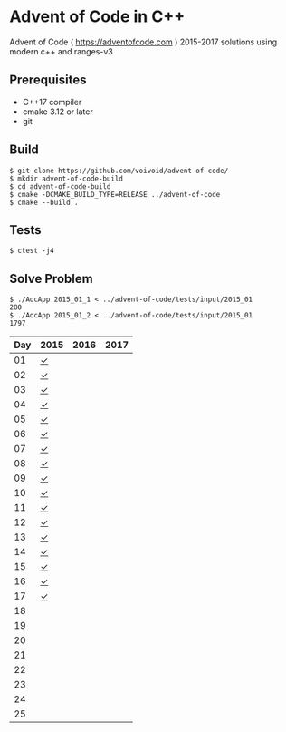 # Advent of Code in C++

Advent of Code ( https://adventofcode.com ) 2015-2017 solutions using modern c++ and ranges-v3

Prerequisites
-----

* C++17 compiler
* cmake 3.12 or later
* git

Build
-----

    $ git clone https://github.com/voivoid/advent-of-code/
    $ mkdir advent-of-code-build
    $ cd advent-of-code-build
    $ cmake -DCMAKE_BUILD_TYPE=RELEASE ../advent-of-code
    $ cmake --build .

Tests
-----

    $ ctest -j4

Solve Problem
-----

    $ ./AocApp 2015_01_1 < ../advent-of-code/tests/input/2015_01
    280
    $ ./AocApp 2015_01_2 < ../advent-of-code/tests/input/2015_01
    1797

Day | 2015 | 2016 | 2017
--- | ---- | ---- | ----
01  | [✓](https://github.com/voivoid/advent-of-code/blob/master/src/2015/problem_01.cpp)     |      |
02  | [✓](https://github.com/voivoid/advent-of-code/blob/master/src/2015/problem_02.cpp)     |      |
03  | [✓](https://github.com/voivoid/advent-of-code/blob/master/src/2015/problem_03.cpp)     |      |
04  | [✓](https://github.com/voivoid/advent-of-code/blob/master/src/2015/problem_04.cpp)     |      |
05  | [✓](https://github.com/voivoid/advent-of-code/blob/master/src/2015/problem_05.cpp)     |      |
06  | [✓](https://github.com/voivoid/advent-of-code/blob/master/src/2015/problem_06.cpp)     |      |
07  | [✓](https://github.com/voivoid/advent-of-code/blob/master/src/2015/problem_07.cpp)     |      |
08  | [✓](https://github.com/voivoid/advent-of-code/blob/master/src/2015/problem_08.cpp)     |      |
09  | [✓](https://github.com/voivoid/advent-of-code/blob/master/src/2015/problem_09.cpp)     |      |
10  | [✓](https://github.com/voivoid/advent-of-code/blob/master/src/2015/problem_10.cpp)     |      |
11  | [✓](https://github.com/voivoid/advent-of-code/blob/master/src/2015/problem_11.cpp)     |      |
12  | [✓](https://github.com/voivoid/advent-of-code/blob/master/src/2015/problem_12.cpp)     |      |
13  | [✓](https://github.com/voivoid/advent-of-code/blob/master/src/2015/problem_13.cpp)     |      |
14  | [✓](https://github.com/voivoid/advent-of-code/blob/master/src/2015/problem_14.cpp)     |      |
15  | [✓](https://github.com/voivoid/advent-of-code/blob/master/src/2015/problem_15.cpp)     |      |
16  | [✓](https://github.com/voivoid/advent-of-code/blob/master/src/2015/problem_16.cpp)     |      |
17  | [✓](https://github.com/voivoid/advent-of-code/blob/master/src/2015/problem_17.cpp)     |      |
18  |      |      |
19  |      |      |
20  |      |      |
21  |      |      |
22  |      |      |
23  |      |      |
24  |      |      |
25  |      |      |
